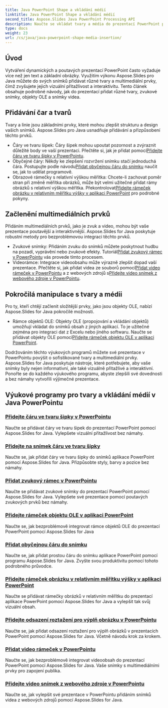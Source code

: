 ```yaml
---
title: Java PowerPoint Shape a vkládání médií
linktitle: Java PowerPoint Shape a vkládání médií
second_title: Aspose.Slides Java PowerPoint Processing API
description: Naučte se vkládat tvary a média do prezentací PowerPoint pomocí Aspose.Slides for Java. Výukové programy zahrnují přidávání čar, zvuku, objektů OLE a videí.
type: docs
weight: 23
url: /cs/java/java-powerpoint-shape-media-insertion/
---
```


## Úvod

Vytváření dynamických a poutavých prezentací PowerPoint často vyžaduje více než jen text a základní obrázky. Využitím výkonu Aspose.Slides pro Java můžete do svých snímků přidávat různé tvary a multimediální prvky, čímž zvyšujete jejich vizuální přitažlivost a interaktivitu. Tento článek obsahuje podrobné návody, jak do prezentací přidat různé tvary, zvukové snímky, objekty OLE a snímky videa.

## Přidávání čar a tvarů

Tvary a linie jsou základními prvky, které mohou zlepšit strukturu a design vašich snímků. Aspose.Slides pro Java usnadňuje přidávání a přizpůsobení těchto prvků.

-  Čáry ve tvaru šipek: Čáry šipek mohou upoutat pozornost a zvýraznit důležité body ve vaší prezentaci. Přečtěte si, jak je přidat pomocí[Přidejte čáru ve tvaru šipky v PowerPointu](./add-arrow-shaped-line-powerpoint/).
- Obyčejné čáry: Někdy ke zlepšení rozvržení snímku stačí jednoduchá čára. Postupujte podle návodu[Přidat obyčejnou čáru do snímku](./add-plain-line-slide/) naučit se, jak to udělat programově.
-  Obrazové rámečky s relativní výškou měřítka: Chcete-li zachovat poměr stran při změně měřítka obrázků, může být velmi užitečné přidat rámy obrázků s relativní výškou měřítka. Překontrolovat[Přidejte rámeček obrázku v relativním měřítku výšky v aplikaci PowerPoint](./add-relative-scale-height-picture-frame-powerpoint/) pro podrobné pokyny.

## Začlenění multimediálních prvků

Přidáním multimediálních prvků, jako je zvuk a video, mohou být vaše prezentace poutavější a interaktivnější. Aspose.Slides for Java poskytuje robustní metody pro bezproblémovou integraci těchto prvků.

-  Zvukové snímky: Přidáním zvuku do snímků můžete poskytnout hudbu na pozadí, vyprávění nebo zvukové efekty. Tutoriál[Přidat zvukový rámec v PowerPointu](./add-audio-frame-powerpoint/) vás provede tímto procesem.
- Videorámce: Integrace videoobsahu může výrazně zlepšit dopad vaší prezentace. Přečtěte si, jak přidat videa ze souborů pomocí[Přidat video rámeček v PowerPointu](./add-video-frame-powerpoint/) a z webových zdrojů s[Přidejte video snímek z webového zdroje v PowerPointu](./add-video-frame-web-source-powerpoint/).

## Pokročilá manipulace s tvary a médii

Pro ty, kteří chtějí začlenit složitější prvky, jako jsou objekty OLE, nabízí Aspose.Slides for Java pokročilé možnosti.

-  Rámce objektů OLE: Objekty OLE (propojování a vkládání objektů) umožňují vkládat do snímků obsah z jiných aplikací. To je užitečné zejména pro integraci dat z Excelu nebo jiného softwaru. Naučte se přidávat objekty OLE pomocí[Přidejte rámeček objektu OLE v aplikaci PowerPoint](./add-ole-object-frame-powerpoint/).

Dodržováním těchto výukových programů můžete své prezentace v PowerPointu povýšit o sofistikované tvary a multimediální prvky. Aspose.Slides for Java poskytuje nástroje, které potřebujete, aby vaše snímky byly nejen informativní, ale také vizuálně přitažlivé a interaktivní. Ponořte se do každého výukového programu, abyste zlepšili své dovednosti a bez námahy vytvořili výjimečné prezentace.
## Výukové programy pro tvary a vkládání médií v Java PowerPointu
### [Přidejte čáru ve tvaru šipky v PowerPointu](./add-arrow-shaped-line-powerpoint/)
Naučte se přidávat čáry ve tvaru šipek do prezentací PowerPoint pomocí Aspose.Slides for Java. Vylepšete vizuální přitažlivost bez námahy.
### [Přidejte na snímek čáru ve tvaru šipky](./add-arrow-shaped-line-slide/)
Naučte se, jak přidat čáry ve tvaru šipky do snímků aplikace PowerPoint pomocí Aspose.Slides for Java. Přizpůsobte styly, barvy a pozice bez námahy.
### [Přidat zvukový rámec v PowerPointu](./add-audio-frame-powerpoint/)
Naučte se přidávat zvukové snímky do prezentací PowerPoint pomocí Aspose.Slides for Java. Vylepšete své prezentace pomocí poutavých zvukových prvků bez námahy.
### [Přidejte rámeček objektu OLE v aplikaci PowerPoint](./add-ole-object-frame-powerpoint/)
Naučte se, jak bezproblémově integrovat rámce objektů OLE do prezentací PowerPoint pomocí Aspose.Slides for Java
### [Přidat obyčejnou čáru do snímku](./add-plain-line-slide/)
Naučte se, jak přidat prostou čáru do snímku aplikace PowerPoint pomocí programu Aspose.Slides for Java. Zvyšte svou produktivitu pomocí tohoto podrobného průvodce.
### [Přidejte rámeček obrázku v relativním měřítku výšky v aplikaci PowerPoint](./add-relative-scale-height-picture-frame-powerpoint/)
Naučte se přidávat rámečky obrázků v relativním měřítku do prezentací aplikace PowerPoint pomocí Aspose.Slides for Java a vylepšit tak svůj vizuální obsah.
### [Přidejte odsazení roztažení pro výplň obrázku v PowerPointu](./add-stretch-offset-image-fill-powerpoint/)
Naučte se, jak přidat odsazení roztažení pro výplň obrázků v prezentacích PowerPoint pomocí Aspose.Slides for Java. Včetně návodu krok za krokem.
### [Přidat video rámeček v PowerPointu](./add-video-frame-powerpoint/)
Naučte se, jak bezproblémově integrovat videoobsah do prezentací PowerPoint pomocí Aspose.Slides for Java. Vaše snímky s multimediálními prvky pro zapojení publika.
### [Přidejte video snímek z webového zdroje v PowerPointu](./add-video-frame-web-source-powerpoint/)
Naučte se, jak vylepšit své prezentace v PowerPointu přidáním snímků videa z webových zdrojů pomocí Aspose.Slides for Java.